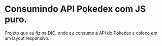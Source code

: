 # Consumindo API Pokedex com JS puro.

Projeto que eu fiz na DIO, onde eu consumo a API do Pokedex e coloco em um layout responsivo.
